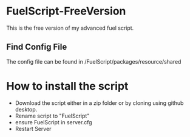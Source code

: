 # FuelScript-FreeVersion
This is the free version of my advanced fuel script.

## Find Config File
The config file can be found in /FuelScript/packages/resource/shared

# How to install the script
* Download the script either in a zip folder or by cloning using github desktop.
* Rename script to "FuelScript"
* ensure FuelScript in server.cfg
* Restart Server
